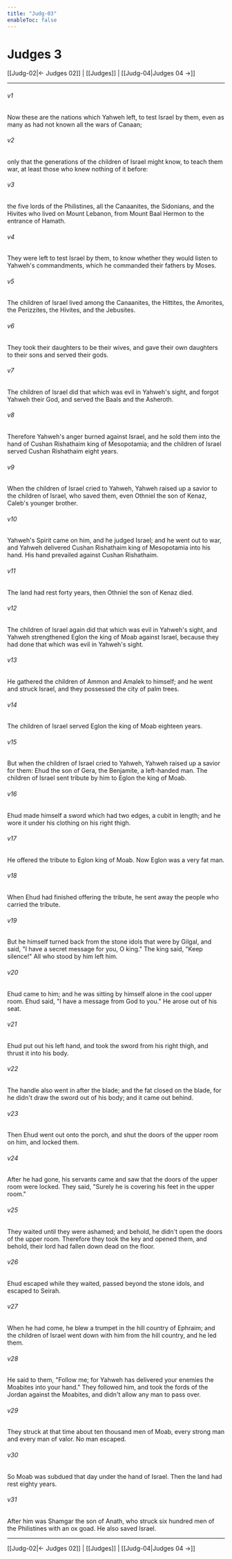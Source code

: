 ```yaml
---
title: "Judg-03"
enableToc: false
---
```

# Judges 3

[[Judg-02|← Judges 02]] | [[Judges]] | [[Judg-04|Judges 04 →]]
***



###### v1 
Now these are the nations which Yahweh left, to test Israel by them, even as many as had not known all the wars of Canaan; 

###### v2 
only that the generations of the children of Israel might know, to teach them war, at least those who knew nothing of it before: 

###### v3 
the five lords of the Philistines, all the Canaanites, the Sidonians, and the Hivites who lived on Mount Lebanon, from Mount Baal Hermon to the entrance of Hamath. 

###### v4 
They were left to test Israel by them, to know whether they would listen to Yahweh's commandments, which he commanded their fathers by Moses. 

###### v5 
The children of Israel lived among the Canaanites, the Hittites, the Amorites, the Perizzites, the Hivites, and the Jebusites. 

###### v6 
They took their daughters to be their wives, and gave their own daughters to their sons and served their gods. 

###### v7 
The children of Israel did that which was evil in Yahweh's sight, and forgot Yahweh their God, and served the Baals and the Asheroth. 

###### v8 
Therefore Yahweh's anger burned against Israel, and he sold them into the hand of Cushan Rishathaim king of Mesopotamia; and the children of Israel served Cushan Rishathaim eight years. 

###### v9 
When the children of Israel cried to Yahweh, Yahweh raised up a savior to the children of Israel, who saved them, even Othniel the son of Kenaz, Caleb's younger brother. 

###### v10 
Yahweh's Spirit came on him, and he judged Israel; and he went out to war, and Yahweh delivered Cushan Rishathaim king of Mesopotamia into his hand. His hand prevailed against Cushan Rishathaim. 

###### v11 
The land had rest forty years, then Othniel the son of Kenaz died. 

###### v12 
The children of Israel again did that which was evil in Yahweh's sight, and Yahweh strengthened Eglon the king of Moab against Israel, because they had done that which was evil in Yahweh's sight. 

###### v13 
He gathered the children of Ammon and Amalek to himself; and he went and struck Israel, and they possessed the city of palm trees. 

###### v14 
The children of Israel served Eglon the king of Moab eighteen years. 

###### v15 
But when the children of Israel cried to Yahweh, Yahweh raised up a savior for them: Ehud the son of Gera, the Benjamite, a left-handed man. The children of Israel sent tribute by him to Eglon the king of Moab. 

###### v16 
Ehud made himself a sword which had two edges, a cubit in length; and he wore it under his clothing on his right thigh. 

###### v17 
He offered the tribute to Eglon king of Moab. Now Eglon was a very fat man. 

###### v18 
When Ehud had finished offering the tribute, he sent away the people who carried the tribute. 

###### v19 
But he himself turned back from the stone idols that were by Gilgal, and said, "I have a secret message for you, O king." The king said, "Keep silence!" All who stood by him left him. 

###### v20 
Ehud came to him; and he was sitting by himself alone in the cool upper room. Ehud said, "I have a message from God to you." He arose out of his seat. 

###### v21 
Ehud put out his left hand, and took the sword from his right thigh, and thrust it into his body. 

###### v22 
The handle also went in after the blade; and the fat closed on the blade, for he didn't draw the sword out of his body; and it came out behind. 

###### v23 
Then Ehud went out onto the porch, and shut the doors of the upper room on him, and locked them. 

###### v24 
After he had gone, his servants came and saw that the doors of the upper room were locked. They said, "Surely he is covering his feet in the upper room." 

###### v25 
They waited until they were ashamed; and behold, he didn't open the doors of the upper room. Therefore they took the key and opened them, and behold, their lord had fallen down dead on the floor. 

###### v26 
Ehud escaped while they waited, passed beyond the stone idols, and escaped to Seirah. 

###### v27 
When he had come, he blew a trumpet in the hill country of Ephraim; and the children of Israel went down with him from the hill country, and he led them. 

###### v28 
He said to them, "Follow me; for Yahweh has delivered your enemies the Moabites into your hand." They followed him, and took the fords of the Jordan against the Moabites, and didn't allow any man to pass over. 

###### v29 
They struck at that time about ten thousand men of Moab, every strong man and every man of valor. No man escaped. 

###### v30 
So Moab was subdued that day under the hand of Israel. Then the land had rest eighty years. 

###### v31 
After him was Shamgar the son of Anath, who struck six hundred men of the Philistines with an ox goad. He also saved Israel.

***
[[Judg-02|← Judges 02]] | [[Judges]] | [[Judg-04|Judges 04 →]]
